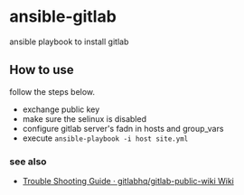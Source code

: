 ansible-gitlab
==============

ansible playbook to install gitlab

## How to use

follow the steps below.

- exchange public key
- make sure the selinux is disabled
- configure gitlab server's fadn in hosts and group_vars
- execute `ansible-playbook -i host site.yml`


### see also

- [Trouble Shooting Guide · gitlabhq/gitlab-public-wiki Wiki](https://github.com/gitlabhq/gitlab-public-wiki/wiki/Trouble-Shooting-Guide#could-not-read-from-remote-repository)